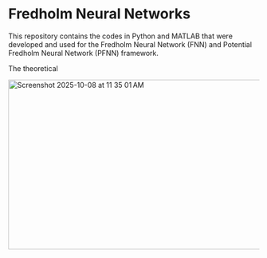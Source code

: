 # Fredholm Neural Networks
This repository contains the codes in Python and MATLAB that were developed and used for the Fredholm Neural Network (FNN) and Potential Fredholm Neural Network (PFNN) framework.

The theoretical


<img width="514" height="340" alt="Screenshot 2025-10-08 at 11 35 01 AM" src="https://github.com/user-attachments/assets/f5d99739-9b48-4a36-a77e-110bc63b1dcf" />
